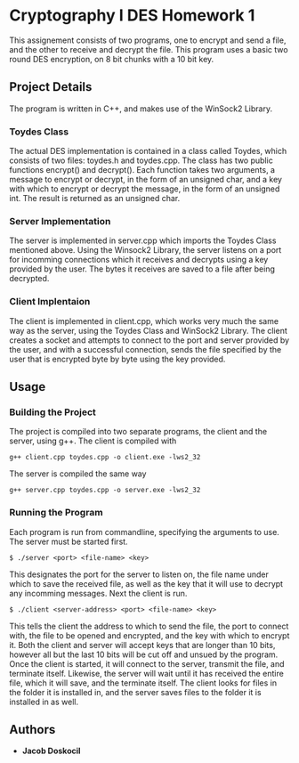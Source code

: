 # Cryptography I DES Homework 1

This assignement consists of two programs, one to encrypt and send a file, and the other to receive and decrypt the file. This program uses a basic two round DES encryption, on 8 bit chunks with a 10 bit key.

## Project Details
The program is written in C++, and makes use of the WinSock2 Library.

### Toydes Class
The actual DES implementation is contained in a class called Toydes, which consists of two files: toydes.h and toydes.cpp. The class has two public functions encrypt() and decrypt(). Each function takes two arguments, a message to encrypt or decrypt, in the form of an unsigned char, and a key with which to encrypt or decrypt the message, in the form of an unsigned int. The result is returned as an unsigned char.

### Server Implementation
The server is implemented in server.cpp which imports the Toydes Class mentioned above. Using the Winsock2 Library, the server listens on a port for incomming connections which it receives and decrypts using a key provided by the user. The bytes it receives are saved to a file after being decrypted.

### Client Implentaion
The client is implemented in client.cpp, which works very much the same way as the server, using the Toydes Class and WinSock2 Library. The client creates a socket and attempts to connect to the port and server provided by the user, and with a successful connection, sends the file specified by the user that is encrypted byte by byte using the key provided.


## Usage

### Building the Project
The project is compiled into two separate programs, the client and the server, using g++. The client is compiled with
```
g++ client.cpp toydes.cpp -o client.exe -lws2_32
```
The server is compiled the same way
```
g++ server.cpp toydes.cpp -o server.exe -lws2_32
```

### Running the Program
Each program is run from commandline, specifying the arguments to use. The server must be started first.
```
$ ./server <port> <file-name> <key>
```
This designates the port for the server to listen on, the file name under which to save the received file, as well as the key that it will use to decrypt any incomming messages. Next the client is run.
```
$ ./client <server-address> <port> <file-name> <key>
```
This tells the client the address to which to send the file, the port to connect with, the file to be opened and encrypted, and the key with which to encrypt it. Both the client and server will accept keys that are longer than 10 bits, however all but the last 10 bits will be cut off and unsued by the program. Once the client is started, it will connect to the server, transmit the file, and terminate itself. Likewise, the server will wait until it has received the entire file, which it will save, and the terminate itself. The client looks for files in the folder it is installed in, and the server saves files to the folder it is installed in as well.


## Authors

* **Jacob Doskocil** 